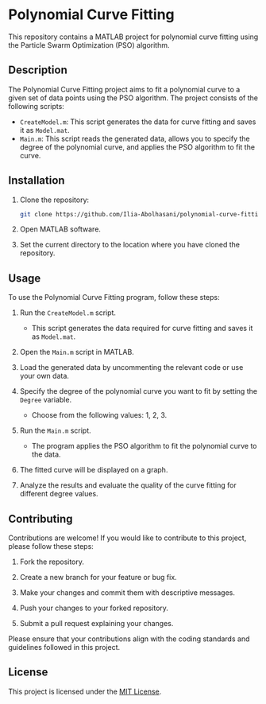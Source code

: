 # Polynomial Curve Fitting

This repository contains a MATLAB project for polynomial curve fitting using the Particle Swarm Optimization (PSO) algorithm.

## Description

The Polynomial Curve Fitting project aims to fit a polynomial curve to a given set of data points using the PSO algorithm. The project consists of the following scripts:

- `CreateModel.m`: This script generates the data for curve fitting and saves it as `Model.mat`.
- `Main.m`: This script reads the generated data, allows you to specify the degree of the polynomial curve, and applies the PSO algorithm to fit the curve.

## Installation

1. Clone the repository:

   ```bash
   git clone https://github.com/Ilia-Abolhasani/polynomial-curve-fitting.git
2. Open MATLAB software.

3. Set the current directory to the location where you have cloned the repository.

## Usage

To use the Polynomial Curve Fitting program, follow these steps:

1. Run the `CreateModel.m` script.

   - This script generates the data required for curve fitting and saves it as `Model.mat`.

2. Open the `Main.m` script in MATLAB.

3. Load the generated data by uncommenting the relevant code or use your own data.

4. Specify the degree of the polynomial curve you want to fit by setting the `Degree` variable.

   - Choose from the following values: 1, 2, 3.

5. Run the `Main.m` script.

   - The program applies the PSO algorithm to fit the polynomial curve to the data.

6. The fitted curve will be displayed on a graph.

7. Analyze the results and evaluate the quality of the curve fitting for different degree values.

## Contributing

Contributions are welcome! If you would like to contribute to this project, please follow these steps:

1. Fork the repository.

2. Create a new branch for your feature or bug fix.

3. Make your changes and commit them with descriptive messages.

4. Push your changes to your forked repository.

5. Submit a pull request explaining your changes.

Please ensure that your contributions align with the coding standards and guidelines followed in this project.

## License

This project is licensed under the [MIT License](LICENSE).
